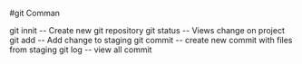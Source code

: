 #git Comman

git innit -- Create new git repository
git status -- Views change on project
git add -- Add change to staging 
git commit -- create new commit with files from staging
git log -- view all commit
